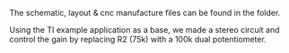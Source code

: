 
The schematic, layout & cnc manufacture files can be found in the <Amplifier> folder.  

Using the TI example application as a base, we made a stereo circuit and control the gain by replacing R2 (75k) with a 100k dual potentiometer.  

